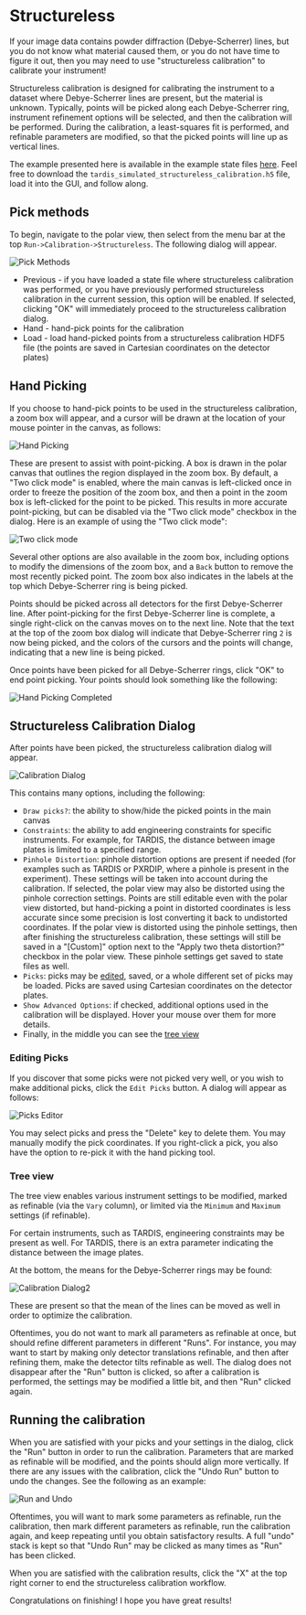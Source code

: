 # Structureless

If your image data contains powder diffraction (Debye-Scherrer) lines, but you
do not know what material caused them, or you do not have time to figure it
out, then you may need to use "structureless calibration" to calibrate your
instrument!

Structureless calibration is designed for calibrating the instrument to a
dataset where Debye-Scherrer lines are present, but the material is unknown.
Typically, points will be picked along each Debye-Scherrer ring,
instrument refinement options will be selected, and then the calibration will
be performed. During the calibration, a least-squares fit is performed,
and refinable parameters are modified, so that the picked points
will line up as vertical lines.

The example presented here is available in the example state files [here](https://github.com/HEXRD/examples/tree/master/state_examples/TARDIS_simulated).
Feel free to download the `tardis_simulated_structureless_calibration.h5`
file, load it into the GUI, and follow along.

## Pick methods

To begin, navigate to the polar view, then select from the menu bar at the
top `Run->Calibration->Structureless`. The following dialog will appear.

![Pick Methods](img/structureless_pick_methods.png)

* Previous - if you have loaded a state file where structureless calibration
was performed, or you have previously performed structureless calibration in
the current session, this option will be enabled. If selected, clicking
"OK" will immediately proceed to the structureless calibration dialog.
* Hand - hand-pick points for the calibration
* Load - load hand-picked points from a structureless calibration HDF5 file
(the points are saved in Cartesian coordinates on the detector plates)

## Hand Picking

If you choose to hand-pick points to be used in the structureless calibration,
a zoom box will appear, and a cursor will be drawn at the location of your
mouse pointer in the canvas, as follows:

![Hand Picking](img/structureless_hand_picking.png)

These are present to assist with point-picking.
A box is drawn in the polar canvas that outlines the region displayed in
the zoom box. By default, a "Two click mode" is enabled, where the main canvas
is left-clicked once in order to freeze the position of the zoom box, and then
a point in the zoom box is left-clicked for the point to be picked. This results
in more accurate point-picking, but can be disabled via the "Two click mode"
checkbox in the dialog. Here is an example of using the "Two click mode":

![Two click mode](img/structureless_two_click_example.gif)

Several other options are also available in the zoom box, including options to
modify the dimensions of the zoom box, and a `Back` button to remove the most
recently picked point. The zoom box also indicates in the labels at the top
which Debye-Scherrer ring is being picked.

Points should be picked across all detectors for the first Debye-Scherrer line.
After point-picking for the first Debye-Scherrer line is complete, a single
right-click on the canvas moves on to the next line. Note that the text at the
top of the zoom box dialog will indicate that Debye-Scherrer ring `2` is now
being picked, and the colors of the cursors and the points will change,
indicating that a new line is being picked.

Once points have been picked for all Debye-Scherrer rings, click "OK" to end
point picking. Your points should look something like the following:

![Hand Picking Completed](img/structureless_hand_picking_completed.png)

## Structureless Calibration Dialog

After points have been picked, the structureless calibration dialog will
appear.

![Calibration Dialog](img/structureless_calibration_dialog.png)

This contains many options, including the following:

* `Draw picks?`: the ability to show/hide the picked points in the main canvas
* `Constraints`: the ability to add engineering constraints for specific instruments.
For example, for TARDIS, the distance between image plates is limited to a specified
range.
* `Pinhole Distortion`: pinhole distortion options are present if needed (for
examples such as TARDIS or PXRDIP, where a pinhole is present in the experiment).
These settings will be taken into account during the calibration. If selected, the
polar view may also be distorted using the pinhole correction settings. Points are
still editable even with the polar view distorted, but hand-picking a point in
distorted coordinates is less accurate since some precision is lost converting
it back to undistorted coordinates. If the polar view is distorted using the
pinhole settings, then after finishing the structureless calibration, these settings
will still be saved in a "[Custom]" option next to the "Apply two theta distortion?"
checkbox in the polar view. These pinhole settings get saved to state files as well.
* `Picks`: picks may be [edited](#editing-picks), saved, or a whole different
set of picks may be loaded. Picks are saved using Cartesian coordinates on the
detector plates.
* `Show Advanced Options`: if checked, additional options used in the
calibration will be displayed. Hover your mouse over them for more details.
* Finally, in the middle you can see the [tree view](#tree-view)

### Editing Picks

If you discover that some picks were not picked very well, or you wish to make
additional picks, click the `Edit Picks` button. A dialog will appear as follows:

![Picks Editor](img/structureless_picks_editor.png)

You may select picks and press the "Delete" key to delete them. You may manually
modify the pick coordinates. If you right-click a pick, you also have the option
to re-pick it with the hand picking tool.

### Tree view

The tree view enables various instrument settings to be modified, marked as
refinable (via the `Vary` column), or limited via the `Minimum` and `Maximum`
settings (if refinable).

For certain instruments, such as TARDIS, engineering constraints may be
present as well. For TARDIS, there is an extra parameter indicating the
distance between the image plates.

At the bottom, the means for the Debye-Scherrer rings may be found:

![Calibration Dialog2](img/structureless_calibration_dialog2.png)

These are present so that the mean of the lines can be moved as well
in order to optimize the calibration.

Oftentimes, you do not want to mark all parameters as refinable at once,
but should refine different parameters in different "Runs". For instance,
you may want to start by making only detector translations refinable, and
then after refining them, make the detector tilts refinable as well.
The dialog does not disappear after the "Run" button is clicked, so after
a calibration is performed, the settings may be modified a little bit,
and then "Run" clicked again.

## Running the calibration

When you are satisfied with your picks and your settings in the dialog,
click the "Run" button in order to run the calibration. Parameters that
are marked as refinable will be modified, and the points should align
more vertically. If there are any issues with the calibration, click the
"Undo Run" button to undo the changes. See the following as an example:

![Run and Undo](img/structureless_calibration_run_undo.gif)

Oftentimes, you will want to mark some parameters as refinable, run the
calibration, then mark different parameters as refinable, run the calibration
again, and keep repeating until you obtain satisfactory results. A full "undo"
stack is kept so that "Undo Run" may be clicked as many times as "Run" has been
clicked.

When you are satisfied with the calibration results, click the "X" at the
top right corner to end the structureless calibration workflow.

Congratulations on finishing! I hope you have great results!
